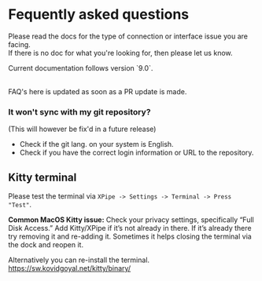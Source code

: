 # Fequently asked questions
Please read the docs for the type of connection or interface issue you are facing. <br/>
If there is no doc for what you're looking for, then please let us know.
<br/>
<div style={{backgroundColor: 'darkblue', padding: '1rem'}}>
  Current documentation follows version `9.0`.
</div>
<br/>

FAQ's here is updated as soon as a PR update is made.

### It won't sync with my git repository?
(This will however be fix'd in a future release)
- Check if the git lang. on your system is English.
- Check if you have the correct login information or URL to the repository.

## Kitty terminal

Please test the terminal via `XPipe -> Settings -> Terminal -> Press "Test"`.

**Common MacOS Kitty issue:**
Check your privacy settings, specifically “Full Disk Access.” Add Kitty/XPipe if it’s not already in there. If it’s already there try removing it and re-adding it. Sometimes it helps closing the terminal via the dock and reopen it.

Alternatively you can re-install the terminal.
https://sw.kovidgoyal.net/kitty/binary/